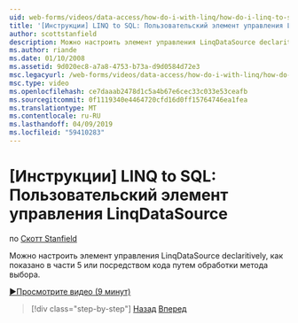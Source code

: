 ```yaml
---
uid: web-forms/videos/data-access/how-do-i-with-linq/how-do-i-linq-to-sql-custom-linqdatasource
title: '[Инструкции] LINQ to SQL: Пользовательский элемент управления LinqDataSource | Документация Майкрософт'
author: scottstanfield
description: Можно настроить элемент управления LinqDataSource declaritively, как показано в части 5 или посредством кода путем обработки метода выбора.
ms.author: riande
ms.date: 01/10/2008
ms.assetid: 9d020ec8-a7a8-4753-b73a-d9d0584d72e3
msc.legacyurl: /web-forms/videos/data-access/how-do-i-with-linq/how-do-i-linq-to-sql-custom-linqdatasource
msc.type: video
ms.openlocfilehash: ce7daaab2478d1c5a4b67e6cec33c033e53ceafb
ms.sourcegitcommit: 0f1119340e4464720cfd16d0ff15764746ea1fea
ms.translationtype: MT
ms.contentlocale: ru-RU
ms.lasthandoff: 04/09/2019
ms.locfileid: "59410283"
---
```

# <a name="how-do-i-linq-to-sql-custom-linqdatasource"></a>[Инструкции] LINQ to SQL: Пользовательский элемент управления LinqDataSource

по [Скотт Stanfield](https://github.com/scottstanfield)

Можно настроить элемент управления LinqDataSource declaritively, как показано в части 5 или посредством кода путем обработки метода выбора.

[&#9654;Просмотрите видео (9 минут)](https://channel9.msdn.com/Blogs/ASP-NET-Site-Videos/how-do-i-linq-to-sql-custom-linqdatasource)

> [!div class="step-by-step"]
> [Назад](how-do-i-linq-to-sql-linqdatasource.md)
> [Вперед](how-do-i-linq-to-sql-using-stored-procedures.md)
